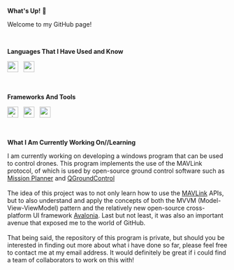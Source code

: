 **What's Up!** 🤟
<p>
  Welcome to my GitHub page!
</p>
<br>

**Languages That I Have Used and Know**
<p>
  <img src="https://cdn.jsdelivr.net/gh/devicons/devicon@latest/icons/csharp/csharp-original.svg" alt-="c#" width="25" height="25"/>
  &nbsp;
  <img src="https://cdn.jsdelivr.net/gh/devicons/devicon@latest/icons/cplusplus/cplusplus-original.svg" alt="c++" width="25" height="25"/>                      
</p>
<br>

**Frameworks And Tools**
<p>
  <img src="https://cdn.jsdelivr.net/gh/devicons/devicon@latest/icons/visualstudio/visualstudio-original.svg" alt="visualstudios" width="25" height="25"/>
    &nbsp;
  <img src="https://github.com/limzw/limzw/assets/36917080/c15f143f-d740-4c00-8834-be191e562fb0" alt="avalonia" width="25" height="25"/>
  &nbsp;
  <img src="https://cdn.jsdelivr.net/gh/devicons/devicon@latest/icons/arduino/arduino-original.svg" alt="arduino" width="25" height="25"/>
</p>
<br>

**What I Am Currently Working On//Learning**

I am currently working on developing a windows program that can be used to control drones. This program implements the use of the MAVLink protocol, of which is used by open-source ground control software such as [Mission Planner](https://ardupilot.org/planner/) and [QGroundControl](http://qgroundcontrol.com/)
<br>
<br>
The idea of this project was to not only learn how to use the [MAVLink](https://mavlink.io/en/) APIs, but to also understand and apply the concepts of both the MVVM (Model-View-ViewModel) pattern and the relatively new open-source cross-platform UI framework [Avalonia](https://avaloniaui.net/). Last but not least, it was also an important avenue that exposed me to the world of GitHub.
<br>
<br>
That being said, the repository of this program is private, but should you be interested in finding out more about what i have done so far, please feel free to contact me at my email address. It would definitely be great if i could find a team of collaborators to work on this with!







<!--
**limzw/limzw** is a ✨ _special_ ✨ repository because its `README.md` (this file) appears on your GitHub profile.

Here are some ideas to get you started:

- 🔭 I’m currently working on ...
- 🌱 I’m currently learning ...
- 👯 I’m looking to collaborate on ...
- 🤔 I’m looking for help with ...
- 💬 Ask me about ...
- 📫 How to reach me: ...
- 😄 Pronouns: ...
- ⚡ Fun fact: ...
-->
